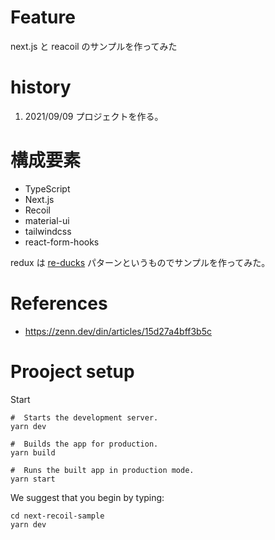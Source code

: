 # Feature

next.js と reacoil のサンプルを作ってみた

# history

1. 2021/09/09 プロジェクトを作る。

# 構成要素

- TypeScript
- Next.js
- Recoil
- material-ui
- tailwindcss
- react-form-hooks

redux は [re-ducks](https://www.freecodecamp.org/news/scaling-your-redux-app-with-ducks-6115955638be/)
パターンというものでサンプルを作ってみた。

# References

- https://zenn.dev/din/articles/15d27a4bff3b5c

# Prooject setup

Start

```
#  Starts the development server.
yarn dev

#  Builds the app for production.
yarn build

#  Runs the built app in production mode.
yarn start
```

We suggest that you begin by typing:

```
cd next-recoil-sample
yarn dev
```
